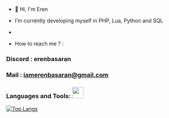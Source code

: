 - 👋 Hi, I'm Eren

- I’m currently developing myself in PHP, Lua, Python and SQL
- 
- How to reach me ? :

### Discord : erenbasaran

### Mail :  iamerenbasaran@gmail.com

### Languages and Tools: <img src="https://media.giphy.com/media/WUlplcMpOCEmTGBtBW/giphy.gif" width="30">

[![Top Langs](https://github-readme-stats.vercel.app/api/top-langs/?username=imjustCodex&layout=donut-vertical)](https://github.com/anuraghazra/github-readme-stats)
